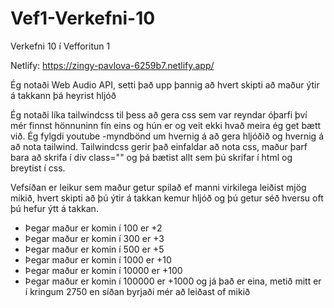 # Vef1-Verkefni-10
Verkefni 10 í Vefforitun 1

Netlify: https://zingy-pavlova-6259b7.netlify.app/

Ég notaði Web Audio API, setti það upp þannig að hvert skipti að maður ýtir á takkann þá heyrist hljóð

Ég notaði líka tailwindcss til þess að gera css sem var reyndar óþarfi því mér finnst hönnuninn fín eins og hún er og veit ekki hvað meira ég get bætt við. Ég fylgdi youtube 
-myndbönd um hvernig á að gera hljóðið og hvernig á að nota tailwind. 
Tailwindcss gerir það einfaldar að nota css, maður þarf bara að skrifa í div class="" og þá bætist allt sem þú skrifar í html og breytist í css. 

Vefsíðan er leikur sem maður getur spilað ef manni virkilega leiðist mjög mikið, hvert skipti að þú ýtir á takkan kemur hljóð og þú getur séð hversu oft þú hefur ýtt á takkan.
* Þegar maður er komin í 100 er +2
* Þegar maður er komin í 300 er +3
* Þegar maður er komin í 500 er +5
* Þegar maður er komin í 1000 er +10
* Þegar maður er komin í 10000 er +100
* Þegar maður er komin í 100000 er +1000
og já það er eina, metið mitt er í kringum 2750 en síðan byrjaði mér að leiðast of mikið
